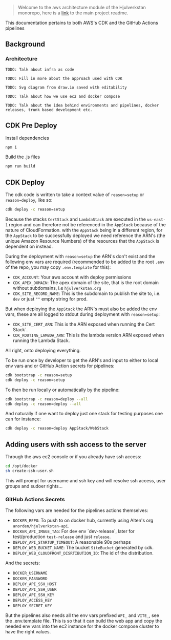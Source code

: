> Welcome to the aws architecture module of the Hjulverkstan monorepo, here is a [link](../README.md) to the main project readme.

This documentation pertains to both AWS's CDK and the GitHub Actions pipelines

## Background

### Architecture 

`TODO: Talk about infra as code`

`TODO: Fill in more about the approach used with CDK`

`TODO: Svg diagram from draw.io saved with editability`

`TODO: Talk about how we use ec2 and docker compose`

`TODO: Talk about the idea behind environments and pipelines, docker releases, trunk based development etc.`

## CDK Pre Deploy

Install dependencies

```bash
npm i
```

Build the .js files

```bash
npm run build
```

## CDK Deploy

The cdk code is written to take a context value of `reason=setup` or `reason=deploy`, like so:

```bash
cdk deploy -c reason=setup
```

Because the stacks `CertStack` and `LambdaStack` are executed in the `us-east-1` region and can therefore not be referenced in the `AppStack` because of the nature of CloudFormation. with the `AppStack` being in a different region, for the `AppStack` to be successfully deployed we need reference the ARN's (the unique Amazon Resource Numbers) of the resources that the `AppStack` is dependent on instead.

During the deployment with `reason=setup` the ARN's don't exist and the following env vars are required (recommended to be added to the root `.env` of the repo, you may copy `.env.template` for this):

- `CDK_ACCOUNT`: Your aws account with deploy permissions
- `CDK_APEX_DOMAIN`: The apex domain of the site, that is the root domain without subdomains, i.e `hjulverkstan.org`
- `CDK_SITE_RECORD_NAME`: This is the subdomain to publish the site to, i.e. `dev` or just `""` empty string for prod.

But when deploying the `AppStack` the ARN's must also be added the env vars, these are all logged to stdout during deployment with `reason=setup`:

- `CDK_SITE_CERT_ARN`: This is the ARN exposed when running the Cert Stack`.
- `CDK_ROUTING_LAMBDA_ARN`: This is the lambda version ARN exposed when running the Lambda Stack.

All right, onto deploying everything.

To be run once by developer to get the ARN's and input to either to local env vars and or GitHub Action secrets for pipelines:

```bash
cdk bootstrap -c reason=setup
cdk deploy -c reason=setup
```

To then be run locally or automatically by the pipeline:

```bash
cdk bootstrap -c reason=deploy --all
cdk deploy -c reason=deploy --all
```

And naturally if one want to deploy just one stack for testing purposes one can for instance:

```bash
cdk deploy -c reason=deploy AppStack/WebStack
```

## Adding users with ssh access to the server

Through the aws ec2 console or if you already have ssh access:

```bash
cd /opt/docker
sh create-ssh-user.sh
```

This will prompt for username and ssh key and will resolve ssh access, user groups and sudoer rights...

### GitHub Actions Secrets

The following vars are needed for the pipelines actions themselves:

- `DOCKER_REPO`: To push to on docker hub, currently using Alten's org `anorden/hjulverkstan-api`.
- `DOCKER_API_IMAGE_TAG`: For dev env ´dev-release´, later for test/production `test-release` and just `release`.
- `DEPLOY_API_STARTUP_TIMEOUT`: A reasonable 90s perhaps
- `DEPLOY_WEB_BUCKET_NAME`: The bucket `SiteBucket` generated by cdk.
- `DEPLOY_WEB_CLOUDFRONT_DISRTIBUTION_ID`: The id of the distribution.

And the secrets:
 
- `DOCKER_USERNAME`
- `DOCKER_PASSWORD`
- `DEPLOY_API_SSH_HOST`
- `DEPLOY_API_SSH_USER`
- `DEPLOY_API_SSH_KEY`
- `DEPLOY_ACCESS_KEY`
- `DEPLOY_SECRET_KEY`

But the pipelines also needs all the env vars prefixed `API_` and `VITE_`, see the .env.template file. This is so that it can build the web app and copy the needed env vars into the ec2 instance for the docker compose cluster to have the right values.
